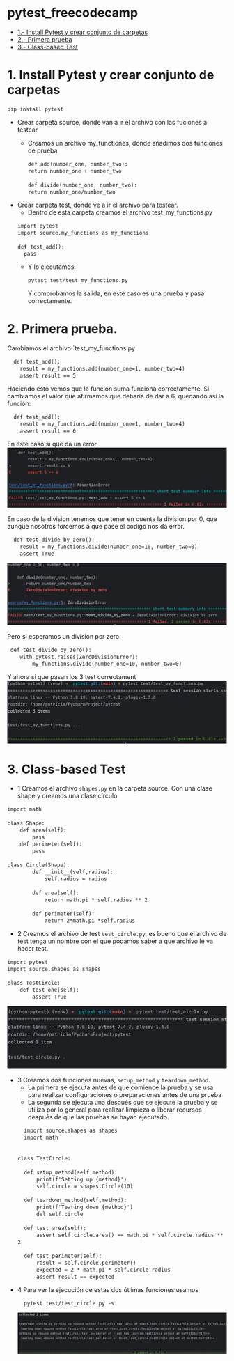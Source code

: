 # pytest_freecodecamp
- [1.- Install Pytest y crear conjunto de carpetas](#schema1)
- [2.- Primera prueba](#schema2)
- [3.- Class-based Test](#schema3)



<a name="schema1"></a>

# 1. Install Pytest y crear conjunto de carpetas
``` 
pip install pytest 
``` 
- Crear carpeta source, donde van a ir el archivo con las fuciones a testear
  - Creamos un archivo my_functiones, donde añadimos dos funciones de prueba
  
    ```
    def add(number_one, number_two):
    return number_one + number_two

    def divide(number_one, number_two):
    return number_one/number_two
    ``` 
- Crear carpeta test, donde ve a ir el archivo para testear.
  - Dentro de esta carpeta creamos el archivo test_my_functions.py
  ```
  import pytest
  import source.my_functions as my_functions

  def test_add():
    pass
  ```
  - Y lo ejecutamos: 
    ```
    pytest test/test_my_functions.py
    ``` 
    Y comprobamos la salida, en este caso es una prueba y pasa correctamente.


<a name="schema2"></a>

# 2. Primera prueba.

Cambiamos el archivo `test_my_functions.py
```
  def test_add():
    result = my_functions.add(number_one=1, number_two=4)
    assert result == 5

```
Haciendo esto vemos que la función suma funciona correctamente.
Si cambiamos el valor que afirmamos que debaría de dar a 6, quedando así la función:
```
  def test_add():
    result = my_functions.add(number_one=1, number_two=4)
    assert result == 6

```
En este caso si que da un error
![error](./img/test1.png)

En caso de la division tenemos que tener en cuenta la division por 0, que aunque nosotros forcemos a que pase el codigo 
nos da error.
```
  def test_divide_by_zero():
    result = my_functions.divide(number_one=10, number_two=0)
    assert True
```

![error](./img/test2.png)

Pero si esperamos un division por zero
```
 def test_divide_by_zero():
    with pytest.raises(ZeroDivisionError):
        my_functions.divide(number_one=10, number_two=0)
```
Y ahora si que pasan los 3 test correctament
![error](./img/test3.png)

<a name="schema3"></a>

# 3. Class-based Test
- 1 Creamos el archivo `shapes.py` en la carpeta source. Con una clase shape y creamos una clase círculo
```
import math

class Shape:
    def area(self):
        pass
    def perimeter(self):
        pass

class Circle(Shape):
        def __init__(self,radius):
            self.radius = radius

        def area(self):
            return math.pi * self.radius ** 2

        def perimeter(self):
            return 2*math.pi *self.radius
```
- 2 Creamos el archivo de test `test_circle.py`, es bueno que el archivo de test tenga un nombre con el que podamos
saber a que archivo le va hacer test.
```
import pytest
import source.shapes as shapes

class TestCircle:
    def test_one(self):
        assert True
```
![test](./img/test4.png)

- 3 Creamos dos funciones nuevas, `setup_method` y `teardown_method`.
  - La primera se ejecuta antes de que comience la prueba y se usa para realizar configuraciones o preparaciones antes 
de una prueba
  - La segunda se ejecuta una después que se ejecute la prueba y se utiliza por lo general para realizar limpieza o 
liberar recursos después de que las pruebas se hayan ejecutado.
  ```
    import source.shapes as shapes
    import math


  class TestCircle:

    def setup_method(self,method):
        print(f'Setting up {method}')
        self.circle = shapes.Circle(10)

    def teardown_method(self,method):
        print(f'Tearing down {method}')
        del self.circle

    def test_area(self):
        assert self.circle.area() == math.pi * self.circle.radius ** 2

    def test_perimeter(self):
        result = self.circle.perimeter()
        expected = 2 * math.pi * self.circle.radius
        assert result == expected
  ```
- 4 Para ver la ejecución de estas dos útlimas funciones usamos 
  ```
    pytest test/test_circle.py -s
  ```
  ![error](./img/test5.png)

